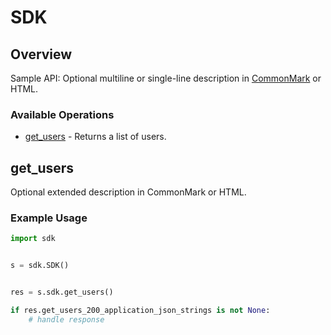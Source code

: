 # SDK

## Overview

Sample API: Optional multiline or single-line description in [CommonMark](http://commonmark.org/help/) or HTML.

### Available Operations

* [get_users](#get_users) - Returns a list of users.

## get_users

Optional extended description in CommonMark or HTML.

### Example Usage

```python
import sdk


s = sdk.SDK()


res = s.sdk.get_users()

if res.get_users_200_application_json_strings is not None:
    # handle response
```
